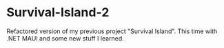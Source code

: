 # Survival-Island-2
Refactored version of my previous project "Survival Island". This time with .NET MAUI and some new stuff I learned.
